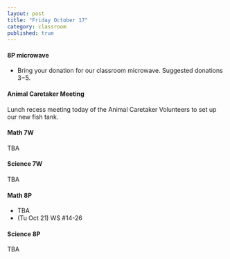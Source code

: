 ```yaml
---
layout: post
title: "Friday October 17"
category: classroom
published: true
---
```


#### 8P microwave
* Bring your donation for our classroom microwave. Suggested donations $3-$5.

#### Animal Caretaker Meeting 
Lunch recess meeting today of the Animal Caretaker Volunteers to set up our new fish tank.

#### Math 7W
TBA

#### Science 7W
TBA

#### Math 8P
* TBA
* (Tu Oct 21) WS #14-26

#### Science 8P
TBA